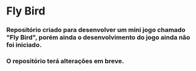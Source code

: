 <h1> Fly Bird </h1>
<h3> Repositório criado para desenvolver um mini jogo chamado "Fly Bird", porém ainda o desenvolvimento do jogo ainda não foi iniciado.</h3>
<h3>O repositório terá alterações em breve.</h3>
